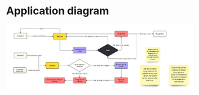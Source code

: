 # Application diagram

![Application Flow](https://github.com/tquean15012003/hepmil-assessment/blob/main/examples/Application_Flow.jpg)
